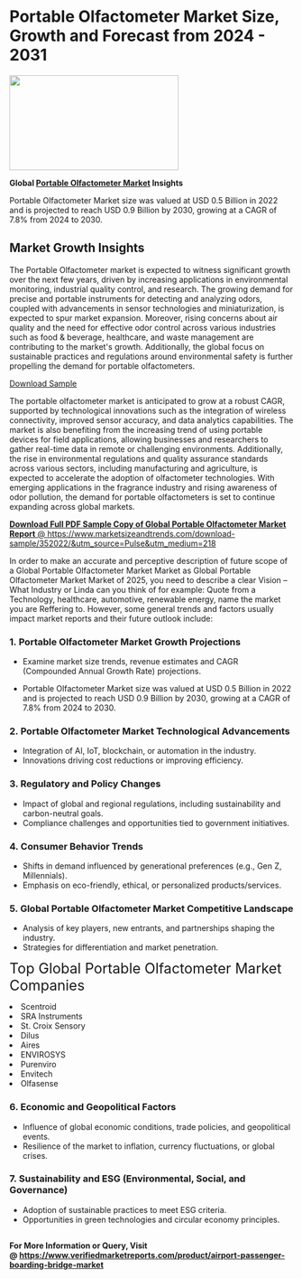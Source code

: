 <H1>Portable Olfactometer Market Size, Growth and Forecast from 2024 - 2031</H1><img class="aligncenter size-medium wp-image-584254" src="https://thirdeyenews.in/wp-content/uploads/2024/09/Global-Market-Research-300x168.jpeg" alt="" width="300" height="168" /><p><strong>Global&nbsp;<a href="https://www.marketsizeandtrends.com/download-sample/352022/&amp;utm_source=Pulse&amp;utm_medium=218">Portable Olfactometer Market</a> Insights</strong></p><p>Portable Olfactometer Market size was valued at USD 0.5 Billion in 2022 and is projected to reach USD 0.9 Billion by 2030, growing at a CAGR of 7.8% from 2024 to 2030.</p><p><h2>Market Growth Insights</h2> <p>The Portable Olfactometer market is expected to witness significant growth over the next few years, driven by increasing applications in environmental monitoring, industrial quality control, and research. The growing demand for precise and portable instruments for detecting and analyzing odors, coupled with advancements in sensor technologies and miniaturization, is expected to spur market expansion. Moreover, rising concerns about air quality and the need for effective odor control across various industries such as food & beverage, healthcare, and waste management are contributing to the market's growth. Additionally, the global focus on sustainable practices and regulations around environmental safety is further propelling the demand for portable olfactometers.</p> <p><a href="#">Download Sample</a></p> <p>The portable olfactometer market is anticipated to grow at a robust CAGR, supported by technological innovations such as the integration of wireless connectivity, improved sensor accuracy, and data analytics capabilities. The market is also benefiting from the increasing trend of using portable devices for field applications, allowing businesses and researchers to gather real-time data in remote or challenging environments. Additionally, the rise in environmental regulations and quality assurance standards across various sectors, including manufacturing and agriculture, is expected to accelerate the adoption of olfactometer technologies. With emerging applications in the fragrance industry and rising awareness of odor pollution, the demand for portable olfactometers is set to continue expanding across global markets. <p><a href="#"></p><p><span class=""><strong>Download Full PDF Sample Copy of Global Portable Olfactometer Market Report</strong> @ <a href="https://www.marketsizeandtrends.com/download-sample/352022/&amp;utm_source=Pulse&amp;utm_medium=218" target="_blank">https://www.marketsizeandtrends.com/download-sample/352022/&amp;utm_source=Pulse&amp;utm_medium=218</a></span></p><p>In order to make an accurate and perceptive description of future scope of a Global&nbsp;Portable Olfactometer Market Market as Global&nbsp;Portable Olfactometer Market Market of 2025, you need to describe a clear Vision &ndash; What Industry or Linda can you think of for example: Quote from a Technology, healthcare, automotive, renewable energy, name the market you are Reffering to. However, some general trends and factors usually impact market reports and their future outlook include:</p><h3>1.&nbsp;<strong>Portable Olfactometer Market Growth Projections</strong></h3><ul><li>Examine market size trends, revenue estimates and CAGR (Compounded Annual Growth Rate) projections.</li><li><p>Portable Olfactometer Market size was valued at USD 0.5 Billion in 2022 and is projected to reach USD 0.9 Billion by 2030, growing at a CAGR of 7.8% from 2024 to 2030.</p></li></ul><h3>2.&nbsp;<strong>Portable Olfactometer Market Technological Advancements</strong></h3><ul><li>Integration of AI, IoT, blockchain, or automation in the industry.</li><li>Innovations driving cost reductions or improving efficiency.</li></ul><h3>3.&nbsp;<strong>Regulatory and Policy Changes</strong></h3><ul><li>Impact of global and regional regulations, including sustainability and carbon-neutral goals.</li><li>Compliance challenges and opportunities tied to government initiatives.</li></ul><h3>4.&nbsp;<strong>Consumer Behavior Trends</strong></h3><ul><li>Shifts in demand influenced by generational preferences (e.g., Gen Z, Millennials).</li><li>Emphasis on eco-friendly, ethical, or personalized products/services.</li></ul><h3>5.&nbsp;<strong>Global Portable Olfactometer Market Competitive Landscape</strong></h3><ul><li>Analysis of key players, new entrants, and partnerships shaping the industry.</li><li>Strategies for differentiation and market penetration.</li></ul><p data-pm-slice="1 1 []"><span style="color: inherit; font-family: inherit; font-size: 25px;">Top Global Portable Olfactometer Market Companies</span></p><div class="" data-test-id=""><p><li>Scentroid</li><li> SRA Instruments</li><li> St. Croix Sensory</li><li> Dilus</li><li> Aires</li><li> ENVIROSYS</li><li> Purenviro</li><li> Envitech</li><li> Olfasense</li></p></div><h3>6.&nbsp;<strong>Economic and Geopolitical Factors</strong></h3><ul><li>Influence of global economic conditions, trade policies, and geopolitical events.</li><li>Resilience of the market to inflation, currency fluctuations, or global crises.</li></ul><h3>7.&nbsp;<strong>Sustainability and ESG (Environmental, Social, and Governance)</strong></h3><ul><li>Adoption of sustainable practices to meet ESG criteria.</li><li>Opportunities in green technologies and circular economy principles.</li></ul><h2><strong style="font-size: 14px;">For More Information or Query, Visit @&nbsp;</strong><a style="background-color: #ffffff; font-size: 14px;" href="https://www.marketsizeandtrends.com/report/portable-olfactometer-market/" target="_blank">https://www.verifiedmarketreports.com/product/airport-passenger-boarding-bridge-market</a></h2>

